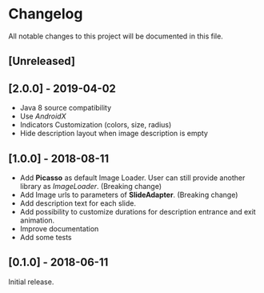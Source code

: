 # Changelog
All notable changes to this project will be documented in this file.

## [Unreleased]

## [2.0.0] - 2019-04-02

- Java 8 source compatibility
- Use *AndroidX*
- Indicators Customization (colors, size, radius)
- Hide description layout when image description is empty

## [1.0.0] - 2018-08-11

- Add **Picasso** as default Image Loader. User can still provide another library as *ImageLoader*. (Breaking change)
- Add Image urls to parameters of **SlideAdapter**. (Breaking change)
- Add description text for each slide.
- Add possibility to customize durations for description entrance and exit animation.
- Improve documentation
- Add some tests

## [0.1.0] - 2018-06-11

Initial release.
